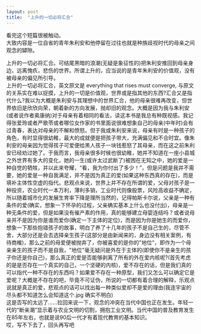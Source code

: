 ```yaml
---
layout: post
title:  "上升的一切必将汇合"
---
```

看完这个短篇很被触动。  
大致内容是一位自省的青年朱利安和他停留在过往也就是种族歧视时代的母亲之间观念的罅隙。  

上升的一切必将汇合。可结尾黑暗的浪潮(无疑是象征性的)把朱利安推回到母亲身边，远离愧疚，悲伤的世界。所谓上升的，应当说的是青年朱利安的价值观，没有被母亲的偏见所引导。  
上升的一切必将汇合，英文原文是 everything that rises must converge, 与原文的关系实在难以捉摸，上升的一切是价值观，世界或是指其他的东西?汇合又是指代什么?我以为大概是朱利安与其理想中的世界汇合，他的母亲很难再改变，但世界依旧是欣欣向荣，朝着新的方向发展，抛却旧的观念。大概是因为我与朱利安(或者说作者奥康纳)对于母亲有着相同的看法，读这本书是我总有种既视感。我记得张爱玲或者严歌苓或者哪位女作家的书里面说很难想象自己的母亲(中年时)会有过青春，表达对母亲的不解和愤怒。但于我或朱利安来说，母亲有时是一种孩子的角色，有时显得很幼稚，最大的成就便是把孩子带大，充满偏见和不合时宜。像朱利安的母亲因为觉得孩子可爱便给黑人孩子一块钱惹怒了其母亲，而在这之前朱利安已经劝过她了。于我而言，我母亲很多时候也很幼稚，她并不知道在一座小县城之外世界有多大的变化，她的一生(或许太过武断了)被困在无知之中，她的爱是一种自觉的牺牲，并以此来夸耀，“看，我为你付出了多少！”，但是问题是我并不需要，她的爱是一种自我满足，并不是因为真正的爱(如果这种东西真的存在)，而是填补主体性空虚的指代。悲观点来说，世界上并不存在所谓的爱，父母对孩子是一种投资，农业时代一本万利，薄利多销，工业时代则像股票，风险高收益不确定，所以随着城市化的发展生育率下降是理所当然的，记得帕斯卡尔说，父亲是一种有条件的爱(确实，想象一下怀孕的过程，父亲确实基本上什么也没付出)，母亲是一种无条件的爱，但是如果没有催产素的作用，真的能够建立母婴连结吗？或者说母亲并不是因为你是谁而爱你(确定一下主体的定位)，而是因为你是她生的而爱你，想象一下那些抱错孩子的故事，明白了养了十几年的孩子不是自己生的，尽管不舍，大部分还是会去选择亲生孩子(这部分是由新闻来的，身边没有相关案例，有待商榷)，那么之前的母爱便被抛弃了，你被喜爱的是你的"地位"，即作为一个母亲亲生的孩子而不是自我，"地位"毫无疑问是外在于主体的(即使你不是亲生的孩子你还是你自己)，那么真正的爱是否能够剥离了所有的外在爱内核呢?(首先考虑的是是否存在一个真实的自己，一个坚硬的内核)，爱不存在的话，但是我们真的可以指代一种不存在的东西吗？如果爱不存在一种原型，我们又怎么可以确定它是爱呢？大概是不存在的吧，毕竟不可证伪，所说的一切都有着合理的解释，乐观点说就是真正的爱，悲观点的话可以找出每一种类似爱却不是爱的理由(我连宇宙的尽头都不知道怎么会知道这个.jpg 确实不明白)  
这是否写的太远了......拉回来说一下，观念的冲突在当代中国也正在发生。年轻一代的“断亲潮”显示着与农业文明的切割，拥抱工业文明。当代中国的普及教育发生在85年左右，也就是说90后一代才有着现代教育的基本知识。  
哎，写不下去了，回头再写吧
